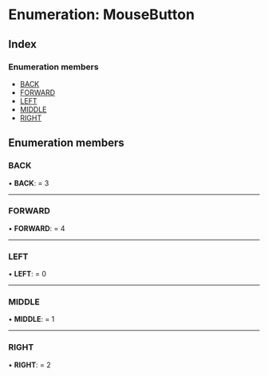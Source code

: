 # Enumeration: MouseButton

## Index

### Enumeration members

* [BACK](mousebutton.md#back)
* [FORWARD](mousebutton.md#forward)
* [LEFT](mousebutton.md#left)
* [MIDDLE](mousebutton.md#middle)
* [RIGHT](mousebutton.md#right)

## Enumeration members

###  BACK

• **BACK**: = 3

___

###  FORWARD

• **FORWARD**: = 4

___

###  LEFT

• **LEFT**: = 0

___

###  MIDDLE

• **MIDDLE**: = 1

___

###  RIGHT

• **RIGHT**: = 2
